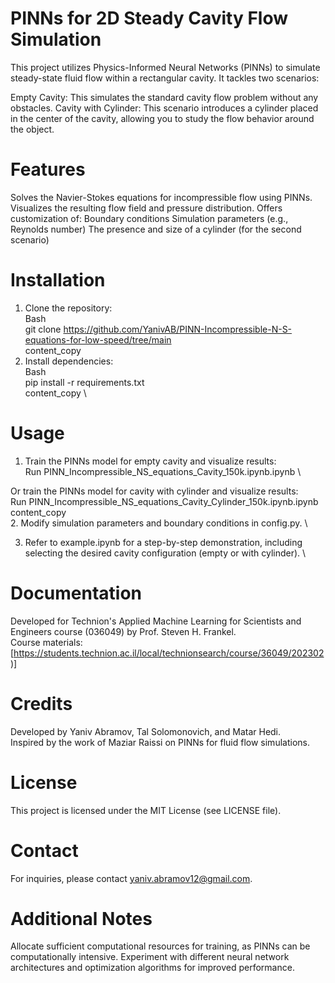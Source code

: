 # PINNs for 2D Steady Cavity Flow Simulation

This project utilizes Physics-Informed Neural Networks (PINNs) to simulate steady-state fluid flow within a rectangular cavity. It tackles two scenarios:

Empty Cavity: This simulates the standard cavity flow problem without any obstacles. 
Cavity with Cylinder: This scenario introduces a cylinder placed in the center of the cavity, allowing you to study the flow behavior around the object.
# Features

Solves the Navier-Stokes equations for incompressible flow using PINNs.
Visualizes the resulting flow field and pressure distribution.
Offers customization of:
Boundary conditions
Simulation parameters (e.g., Reynolds number)
The presence and size of a cylinder (for the second scenario)
# Installation

1. Clone the repository: \
Bash \
git clone https://github.com/YanivAB/PINN-Incompressible-N-S-equations-for-low-speed/tree/main \
content_copy
2. Install dependencies: \
Bash \
pip install -r requirements.txt \
content_copy \
# Usage

1. Train the PINNs model for empty cavity and visualize results: \
Run PINN_Incompressible_NS_equations_Cavity_150k.ipynb.ipynb \

Or train the PINNs model for cavity with cylinder and visualize results: \
Run PINN_Incompressible_NS_equations_Cavity_Cylinder_150k.ipynb.ipynb \
content_copy \
2. Modify simulation parameters and boundary conditions in config.py. \

3. Refer to example.ipynb for a step-by-step demonstration, including selecting the desired cavity configuration (empty or with cylinder). \

# Documentation

Developed for Technion's Applied Machine Learning for Scientists and Engineers course (036049) by Prof. Steven H. Frankel. \
Course materials: [https://students.technion.ac.il/local/technionsearch/course/36049/202302)]
# Credits

Developed by Yaniv Abramov, Tal Solomonovich, and Matar Hedi. \
Inspired by the work of Maziar Raissi on PINNs for fluid flow simulations.
# License

This project is licensed under the MIT License (see LICENSE file).

# Contact

For inquiries, please contact yaniv.abramov12@gmail.com.

# Additional Notes

Allocate sufficient computational resources for training, as PINNs can be computationally intensive.
Experiment with different neural network architectures and optimization algorithms for improved performance.

